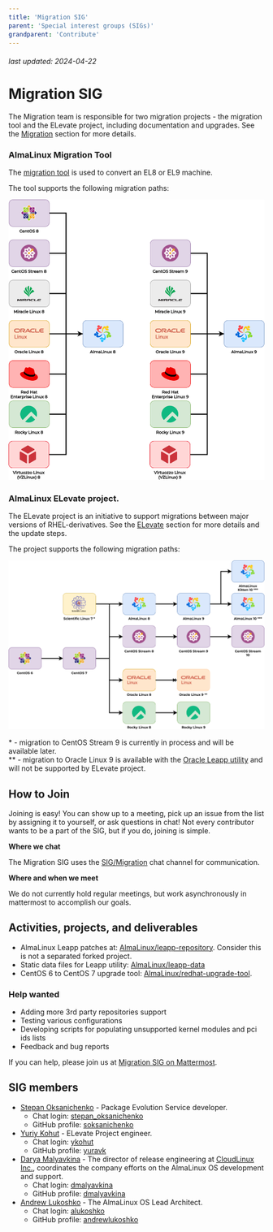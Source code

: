 ```yaml
---
title: 'Migration SIG'
parent: 'Special interest groups (SIGs)'
grandparent: 'Contribute'
---
```


###### last updated: 2024-04-22

<Breadcrumbs />

# Migration SIG

The Migration team is responsible for two migration projects - the migration tool and the ELevate project, including documentation and upgrades. See the [Migration](/migration/) section for more details.

### AlmaLinux Migration Tool

The [migration tool](/documentation/migration-guide) is used to convert an EL8 or EL9 machine.

The tool supports the following migration paths:

![image](/images/migration.svg)

### AlmaLinux ELevate project.

The ELevate project is an initiative to support migrations between major versions of RHEL-derivatives. See the [ELevate](/elevate/) section for more details and the update steps.

The project supports the following migration paths:

![image](/images/ELevate.svg)

\* - migration to CentOS Stream 9 is currently in process and will be available later. <br>
\** - migration to Oracle Linux 9 is available with the [Oracle Leapp utility](https://blogs.oracle.com/linux/post/upgrade-oracle-linux-8-to-oracle-linux-9-using-leapp) and will not be supported by ELevate project.

## How to Join

Joining is easy! You can show up to a meeting, pick up an issue from the list by assigning it to yourself, or ask questions in chat! Not every contributor wants to be a part of the SIG, but if you do, joining is simple. 

**Where we chat**

The Migration SIG uses the [SIG/Migration](https://chat.almalinux.org/almalinux/channels/migration) chat channel for communication.

**Where and when we meet**

We do not currently hold regular meetings, but work asynchronously in mattermost to accomplish our goals.

## Activities, projects, and deliverables

* AlmaLinux Leapp patches at: [AlmaLinux/leapp-repository](https://github.com/AlmaLinux/leapp-repository/tree/almalinux). Consider this is not a separated forked project.
* Static data files for Leapp utility: [AlmaLinux/leapp-data](https://github.com/AlmaLinux/leapp-data)
* CentOS 6 to CentOS 7 upgrade tool: [AlmaLinux/redhat-upgrade-tool](https://github.com/AlmaLinux/redhat-upgrade-tool).

### Help wanted

* Adding more 3rd party repositories support
* Testing various configurations
* Developing scripts for populating unsupported kernel modules and pci ids lists
* Feedback and bug reports

If you can help, please join us at [Migration SIG on Mattermost](https://chat.almalinux.org/almalinux/channels/migration).

## SIG members

* [Stepan Oksanichenko](mailto:soksanichenko@cloudlinux.com) - Package Evolution Service developer.
   * Chat login: [stepan_oksanichenko](https://chat.almalinux.org/almalinux/messages/@stepan_oksanichenko)
   * GitHub profile: [soksanichenko](https://github.com/soksanichenko)
* [Yuriy Kohut](mailto:ykohut@almalinux.org) - ELevate Project engineer.
  * Chat login: [ykohut](https://chat.almalinux.org/almalinux/messages/@ykohut)
  * GitHub profile: [yuravk](https://github.com/yuravk)
* [Darya Malyavkina](mailto:dmalyavkina@almalinux.org) - The director of release engineering at [CloudLinux Inc.](https://cloudlinux.com/), coordinates the company efforts on the AlmaLinux OS development and support.
  * Chat login: [dmalyavkina](https://chat.almalinux.org/almalinux/messages/@dmalyavkina)
  * GitHub profile: [dmalyavkina](https://github.com/dmalyavkina)
* [Andrew Lukoshko](mailto:alukoshko@almalinux.org) - The AlmaLinux OS Lead Architect.
  * Chat login: [alukoshko](https://chat.almalinux.org/almalinux/messages/@alukoshko)
  * GitHub profile: [andrewlukoshko](https://github.com/andrewlukoshko)
